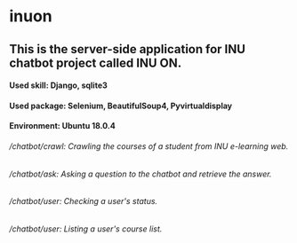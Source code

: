 # inuon
## This is the server-side application for INU chatbot project called INU ON.
#### Used skill: Django, sqlite3
#### Used package: Selenium, BeautifulSoup4, Pyvirtualdisplay
#### Environment: Ubuntu 18.0.4

###### /chatbot/crawl: Crawling the courses of a student from INU e-learning web.
###### /chatbot/ask: Asking a question to the chatbot and retrieve the answer.
###### /chatbot/user: Checking a user's status.
###### /chatbot/user: Listing a user's course list.




